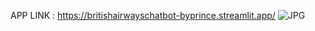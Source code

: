 APP LINK : https://britishairwayschatbot-byprince.streamlit.app/
![JPG]([https://github.com/princevalerie/All_project/blob/main/Streamlit%20APP/British_Airways_chatbot/british-chatbot.jpg](https://github.com/princevalerie/All_project/blob/main/Streamlit%20App/Gen%20AI%20Chatbot%20for%20Customer%20Review%20-%20British%20Airways/british-chatbot.jpg)?raw=true)
